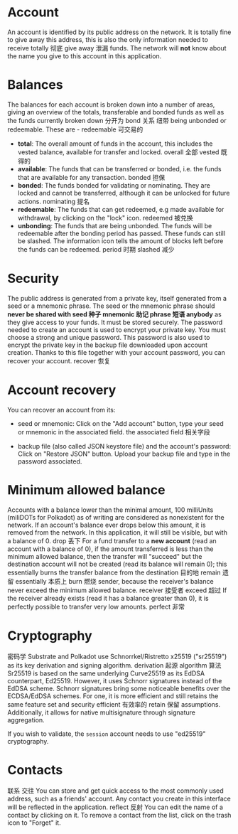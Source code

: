 # Account

An account is identified by its public address on the network. It is totally fine to give away this address, this is also the only information needed to receive 
totally 彻底  give away 泄漏
funds. The network will **not** know about the name you give to this account in this application.

# Balances

The balances for each account is broken down into a number of areas, giving an overview of the totals, transferable and bonded funds as well as the funds currently 
broken down 分开为 bond 关系 纽带
being unbonded or redeemable. These are -
redeemable 可交易的
- **total**: The overall amount of funds in the account, this includes the vested balance, available for transfer and locked.
overall 全部  vested 既得的 
- **available**: The funds that can be transferred or bonded, i.e. the funds that are available for any transaction.
bonded 担保
- **bonded**: The funds bonded for validating or nominating. They are locked and cannot be transferred, although it can be unlocked for future actions.
nominating 提名
- **redeemable**: The funds that can get redeemed, e.g made available for withdrawal, by clicking on the "lock" icon.
redeemed 被兑换
- **unbonding**: The funds that are being unbonded. The funds will be redeemable after the bonding period has passed. These funds can still be slashed. The information icon tells the amount of blocks left before the funds can be redeemed.
period 时期   slashed 减少


# Security

The public address is generated from a private key, itself generated from a seed or a mnemonic phrase. The seed or the mnemonic phrase should **never be shared with 
seed 种子 mnemonic 助记 phrase 短语
anybody** as they give access to your funds. It must be stored securely.
The password needed to create an account is used to encrypt your private key. You must choose a strong and unique password.
This password is also used to encrypt the private key in the backup file downloaded upon account creation. Thanks to this file together with your account password, you can recover your account.
recover 恢复
# Account recovery

You can recover an account from its:
- seed or mnemonic:
  Click on the "Add account" button, type your seed or mnemonic in the associated field.
  the associated field 相关字段
  
- backup file (also called JSON keystore file) and the account's password:
  Click on "Restore JSON" button. Upload your backup file and type in the password associated.

# Minimum allowed balance

Accounts with a balance lower than the minimal amount, 100 milliUnits (miliDOTs for Polkadot) as of writing are considered as nonexistent for the network. If an account's balance ever drops below this amount, it is removed from the network. In this application, it will still be visible, but with a balance of 0.
drop 丢下 
For a fund transfer to a **new account** (read an account with a balance of 0), if the amount transferred is less than the minimum allowed balance, then the transfer will "succeed" but the destination account will not be created (read its balance will remain 0); this essentially burns the transfer balance from the 
destination 目的地 remain 遗留 essentially 本质上  burn 燃烧 
sender, because the receiver's balance never exceed the minimum allowed balance.
receiver 接受者  exceed 超过
If the receiver already exists (read it has a balance greater than 0), it is perfectly possible to transfer very low amounts.
perfect 非常 
# Cryptography
密码学
Substrate and Polkadot use Schnorrkel/Ristretto x25519 ("sr25519") as its key derivation and signing algorithm.
derivation 起源 algorithm 算法
Sr25519 is based on the same underlying Curve25519 as its EdDSA counterpart, Ed25519. However, it uses Schnorr signatures instead of the EdDSA scheme. Schnorr signatures bring some noticeable benefits over the ECDSA/EdDSA schemes. For one, it is more efficient and still retains the same feature set and security 
efficient 有效率的 retain 保留
assumptions. Additionally, it allows for native multisignature through signature aggregation.


If you wish to validate, the `session` account needs to use "ed25519" cryptography.

# Contacts
联系 交往 
You can store and get quick access to the most commonly used address, such as a friends' account.
Any contact you create in this interface will be reflected in the application.
reflect 反射
You can edit the name of a contact by clicking on it. To remove a contact from the list, click on the trash icon to "Forget" it.
